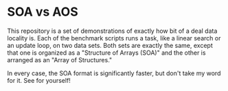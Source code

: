 # SOA vs AOS

This repository is a set of demonstrations of exactly how bit of a deal data locality is. Each of the benchmark scripts runs a task, like a linear search or an update loop, on two data sets. Both sets are exactly the same, except that one is organized as a "Structure of Arrays (SOA)" and the other is arranged as an "Array of Structures."

In every case, the SOA format is significantly faster, but don't take my word for it. See for yourself!


